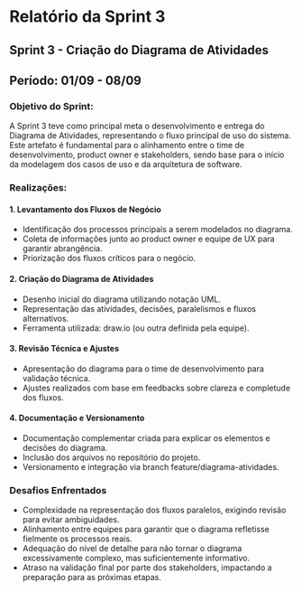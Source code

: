 # Relatório da Sprint 3

## Sprint 3 - Criação do Diagrama de Atividades
## Período: 01/09 - 08/09

### Objetivo do Sprint:
A Sprint 3 teve como principal meta o desenvolvimento e entrega do Diagrama de Atividades, representando o fluxo principal de uso do sistema. Este artefato é fundamental para o alinhamento entre o time de desenvolvimento, product owner e stakeholders, sendo base para o início da modelagem dos casos de uso e da arquitetura de software.

### Realizações:
#### 1. Levantamento dos Fluxos de Negócio
- Identificação dos processos principais a serem modelados no diagrama.
- Coleta de informações junto ao product owner e equipe de UX para garantir abrangência.
- Priorização dos fluxos críticos para o negócio.

#### 2. Criação do Diagrama de Atividades
- Desenho inicial do diagrama utilizando notação UML.
- Representação das atividades, decisões, paralelismos e fluxos alternativos.
- Ferramenta utilizada: draw.io (ou outra definida pela equipe).

#### 3. Revisão Técnica e Ajustes
- Apresentação do diagrama para o time de desenvolvimento para validação técnica.
- Ajustes realizados com base em feedbacks sobre clareza e completude dos fluxos.

#### 4. Documentação e Versionamento
- Documentação complementar criada para explicar os elementos e decisões do diagrama.
- Inclusão dos arquivos no repositório do projeto.
- Versionamento e integração via branch feature/diagrama-atividades.

### Desafios Enfrentados
- Complexidade na representação dos fluxos paralelos, exigindo revisão para evitar ambiguidades.
- Alinhamento entre equipes para garantir que o diagrama refletisse fielmente os processos reais.
- Adequação do nível de detalhe para não tornar o diagrama excessivamente complexo, mas suficientemente informativo.
- Atraso na validação final por parte dos stakeholders, impactando a preparação para as próximas etapas.
